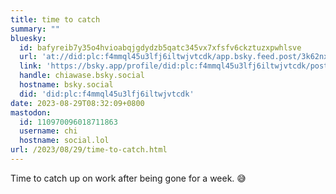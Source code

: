 ```yaml
---
title: time to catch
summary: ""
bluesky:
  id: bafyreib7y35o4hvioabqjgdydzb5qatc345vx7xfsfv6ckztuzxpwhlsve
  url: 'at://did:plc:f4mmql45u3lfj6iltwjvtcdk/app.bsky.feed.post/3k62nxek36527'
  link: 'https://bsky.app/profile/did:plc:f4mmql45u3lfj6iltwjvtcdk/post/3k62nxek36527'
  handle: chiawase.bsky.social
  hostname: bsky.social
  did: 'did:plc:f4mmql45u3lfj6iltwjvtcdk'
date: 2023-08-29T08:32:09+0800
mastodon:
  id: 110970096018711863
  username: chi
  hostname: social.lol
url: /2023/08/29/time-to-catch.html
---
```


Time to catch up on work after being gone for a week. 😅
